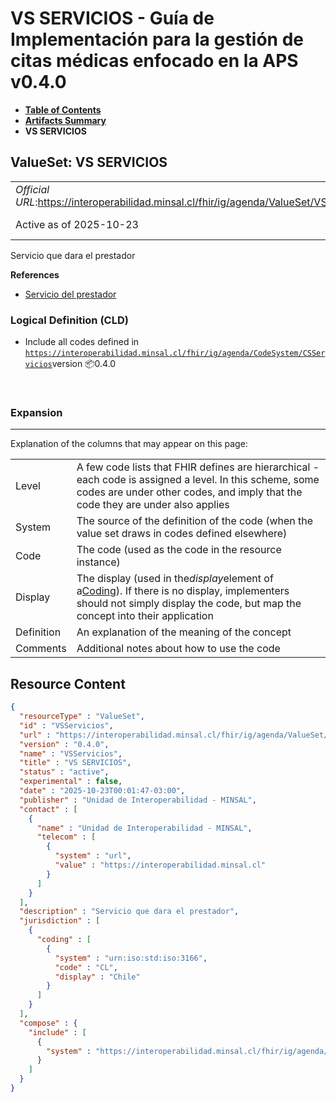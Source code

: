 # VS SERVICIOS - Guía de Implementación para la gestión de citas médicas enfocado en la APS v0.4.0

* [**Table of Contents**](toc.md)
* [**Artifacts Summary**](artifacts.md)
* **VS SERVICIOS**

## ValueSet: VS SERVICIOS 

| | |
| :--- | :--- |
| *Official URL*:https://interoperabilidad.minsal.cl/fhir/ig/agenda/ValueSet/VSServicios | *Version*:0.4.0 |
| Active as of 2025-10-23 | *Computable Name*:VSServicios |

 
Servicio que dara el prestador 

 **References** 

* [Servicio del prestador](StructureDefinition-Servicios.md)

### Logical Definition (CLD)

* Include all codes defined in [`https://interoperabilidad.minsal.cl/fhir/ig/agenda/CodeSystem/CSServicios`](CodeSystem-CSServicios.md)version 📦0.4.0

 

### Expansion

-------

 Explanation of the columns that may appear on this page: 

| | |
| :--- | :--- |
| Level | A few code lists that FHIR defines are hierarchical - each code is assigned a level. In this scheme, some codes are under other codes, and imply that the code they are under also applies |
| System | The source of the definition of the code (when the value set draws in codes defined elsewhere) |
| Code | The code (used as the code in the resource instance) |
| Display | The display (used in the*display*element of a[Coding](http://hl7.org/fhir/R4/datatypes.html#Coding)). If there is no display, implementers should not simply display the code, but map the concept into their application |
| Definition | An explanation of the meaning of the concept |
| Comments | Additional notes about how to use the code |



## Resource Content

```json
{
  "resourceType" : "ValueSet",
  "id" : "VSServicios",
  "url" : "https://interoperabilidad.minsal.cl/fhir/ig/agenda/ValueSet/VSServicios",
  "version" : "0.4.0",
  "name" : "VSServicios",
  "title" : "VS SERVICIOS",
  "status" : "active",
  "experimental" : false,
  "date" : "2025-10-23T00:01:47-03:00",
  "publisher" : "Unidad de Interoperabilidad - MINSAL",
  "contact" : [
    {
      "name" : "Unidad de Interoperabilidad - MINSAL",
      "telecom" : [
        {
          "system" : "url",
          "value" : "https://interoperabilidad.minsal.cl"
        }
      ]
    }
  ],
  "description" : "Servicio que dara el prestador",
  "jurisdiction" : [
    {
      "coding" : [
        {
          "system" : "urn:iso:std:iso:3166",
          "code" : "CL",
          "display" : "Chile"
        }
      ]
    }
  ],
  "compose" : {
    "include" : [
      {
        "system" : "https://interoperabilidad.minsal.cl/fhir/ig/agenda/CodeSystem/CSServicios"
      }
    ]
  }
}

```
